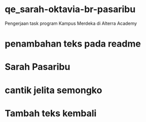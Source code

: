 # qe_sarah-oktavia-br-pasaribu

Pengerjaan task program Kampus Merdeka di Alterra Academy

# penambahan teks pada readme

# Sarah Pasaribu

# cantik jelita semongko

# Tambah teks kembali
